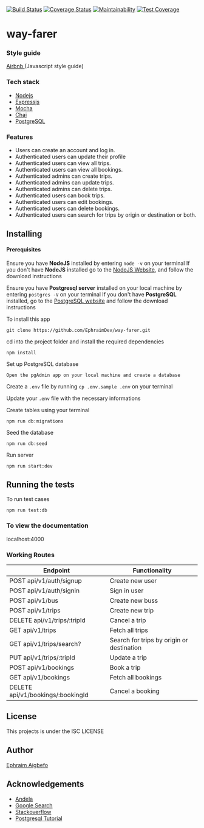 [![Build Status](https://travis-ci.com/EphraimDev/way-farer.svg?branch=develop)](https://travis-ci.com/EphraimDev/way-farer)  [![Coverage Status](https://coveralls.io/repos/github/EphraimDev/way-farer/badge.svg?branch=develop)](https://coveralls.io/github/EphraimDev/way-farer?branch=develop)  [![Maintainability](https://api.codeclimate.com/v1/badges/83a5af859e99685c1d14/maintainability)](https://codeclimate.com/github/EphraimDev/way-farer/maintainability)  [![Test Coverage](https://api.codeclimate.com/v1/badges/83a5af859e99685c1d14/test_coverage)](https://codeclimate.com/github/EphraimDev/way-farer/test_coverage)

# way-farer

### Style guide

[Airbnb ](https://github.com/airbnb/javascript)(Javascript style guide)

### Tech stack

- [Nodejs](https://nodejs.org/en/)
- [Expressjs](https://expressjs.com/)
- [Mocha](https://mochajs.org/)
- [Chai](http://www.chaijs.com/)
- [PostgreSQL](https://www.postgresql.org/)

### Features

- Users can create an account and log in.
- Authenticated users can update their profile
- Authenticated users can view all trips.
- Authenticated users can view all bookings.
- Authenticated admins can create trips.
- Authenticated admins can update trips.
- Authenticated admins can delete trips.
- Authenticated users can book trips.
- Authenticated users can edit bookings.
- Authenticated users can delete bookings.
- Authenticated users can search for trips by origin or destination or both.

## Installing

#### Prerequisites

Ensure you have **NodeJS** installed by entering `node -v` on your terminal
If you don't have **NodeJS** installed go to the [NodeJS Website](http://nodejs.org), and follow the download instructions

Ensure you have **Postgresql server** installed on your local machine by entering `postgres -V` on your terminal
If you don't have **PostgreSQL** installed, go to the [PostgreSQL website](https://www.postgresql.org/) and follow the download instructions

To install this app

```
git clone https://github.com/EphraimDev/way-farer.git
```

cd into the project folder and install the required dependencies

```
npm install
```
Set up PostgreSQL database

```
Open the pgAdmin app on your local machine and create a database
```

Create a `.env` file by running `cp .env.sample .env` on your terminal

Update your `.env` file with the necessary informations

Create tables using your terminal

```
npm run db:migrations
```

Seed the database

```
npm run db:seed
```

Run server

```
npm run start:dev
```

## Running the tests

To run test cases

```
npm run test:db
```

### To view the documentation
localhost:4000

### Working Routes

<table>
<thead>
<tr>
<th>Endpoint</th>
<th>Functionality</th>
</tr>
</thead>
<tbody>
<tr>
<td>POST api/v1/auth/signup</td>
<td>Create new user</td>
</tr>
<tr>
<td>POST api/v1/auth/signin</td>
<td>Sign in user</td>
</tr>
<tr>
<td>POST api/v1/bus</td>
<td>Create new buss</td>
</tr>
<tr>
<td>POST api/v1/trips</td>
<td>Create new trip</td>
</tr>
<tr>
<td>DELETE api/v1/trips/:tripId</td>
<td>Cancel a trip</td>
</tr>
<tr>
<td>GET api/v1/trips</td>
<td>Fetch all trips</td>
</tr>
<tr>
<td>GET api/v1/trips/search?</td>
<td>Search for trips by origin or destination</td>
</tr>
<tr>
<td>PUT api/v1/trips/:tripId</td>
<td>Update a trip</td>
</tr>
<tr>
<td>POST api/v1/bookings</td>
<td>Book a trip</td>
</tr>
<tr>
<td>GET api/v1/bookings</td>
<td>Fetch all bookings</td>
</tr>
<tr>
<td>DELETE api/v1/bookings/:bookingId</td>
<td>Cancel a booking</td>
</tr>
</tbody></table>

## License

This projects is under the ISC LICENSE

## Author 

[Ephraim Aigbefo](https://github.com/EphraimDev)

## Acknowledgements

- [Andela](http://andela.com)
- [Google Search](https://google.com)
- [Stackoverflow](stackoverflow.com)
- [Postgresql Tutorial](http://www.postgresqltutorial.com/)
